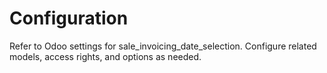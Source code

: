 # Configuration

Refer to Odoo settings for sale_invoicing_date_selection. Configure related models, access rights, and options as needed.
